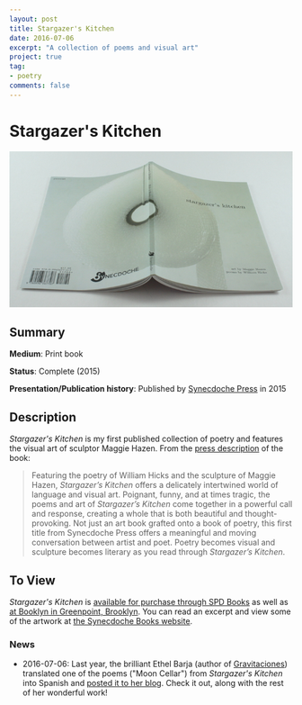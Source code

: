 ```yaml
---
layout: post
title: Stargazer's Kitchen
date: 2016-07-06
excerpt: "A collection of poems and visual art"
project: true
tag:
- poetry
comments: false
---
```


# Stargazer's Kitchen

![stargazers_cover](
    /assets/img/stargazers_kitchen.jpg "Stargazer's Kitchen cover")

## Summary
 **Medium**: Print book

 **Status**: Complete (2015)

 **Presentation/Publication history**: Published by [Synecdoche Press](
 http://synecdochebooks.com/) in 2015

## Description

*Stargazer's Kitchen* is my first published collection of poetry and
features the visual art of sculptor Maggie Hazen. From the [press
description](http://synecdochebooks.com/maggie-hazen-will-hicks/) of the
book:

> Featuring the poetry of William Hicks and the sculpture of Maggie Hazen,
> *Stargazer’s Kitchen* offers a delicately intertwined world of language and
> visual art. Poignant, funny, and at times tragic, the poems and art of
> *Stargazer’s Kitchen* come together in a powerful call and response,
> creating a whole that is both beautiful and thought-provoking. Not just an
> art book grafted onto a book of poetry, this first title from Synecdoche
> Press offers a meaningful and moving conversation between artist and
> poet.  Poetry becomes visual and sculpture becomes literary as you read
> through *Stargazer’s Kitchen*.

## To View

*Stargazer's Kitchen* is [available for purchase through SPD Books](
http://www.spdbooks.org/Products/9780996367707/stargazers-kitchen.aspx) as well
as [at Booklyn in Greenpoint, Brooklyn](
http://booklyn.org/product/stargazers-kitchen-maggie-hazen-william-hicks/).
You can read an excerpt and view some of the artwork at
[the Synecdoche Books website](
http://synecdochebooks.com/maggie-hazen-will-hicks/).

### News
* 2016-07-06: Last year, the brilliant Ethel Barja (author of [Gravitaciones](
    https://paracaidas-editores.blogspot.com/2015/11/titulo-gravitaciones-genero-poesia.html))
    translated one of the poems ("Moon Cellar") from *Stargazer's Kitchen* into
    Spanish and [posted it to her blog](
    https://gociterra.wordpress.com/2015/11/28/%C2%A8el-sotano-de-la-luna%C2%A8-de-william-hicks/).
    Check it out, along with the rest of her wonderful work!
